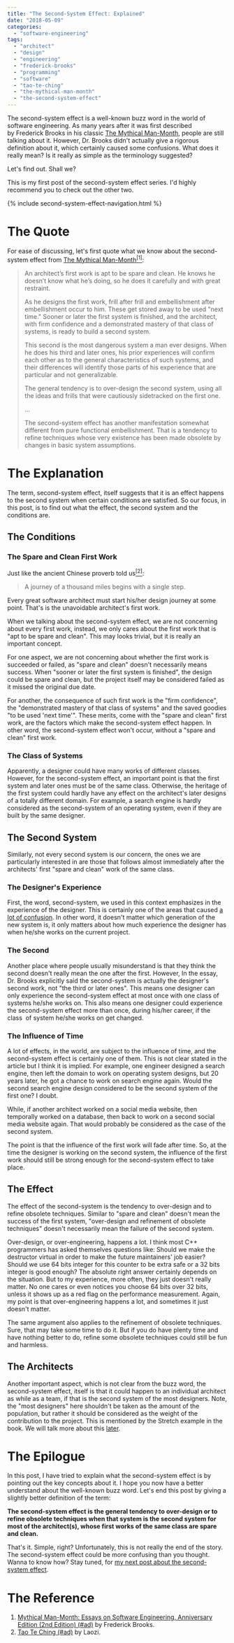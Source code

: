 ```yaml
---
title: "The Second-System Effect: Explained"
date: "2018-05-09"
categories:
  - "software-engineering"
tags:
  - "architect"
  - "design"
  - "engineering"
  - "frederick-brooks"
  - "programming"
  - "software"
  - "tao-te-ching"
  - "the-mythical-man-month"
  - "the-second-system-effect"
---
```


The second-system effect is a well-known buzz word in the world of software engineering. As many years after it was first described by Frederick Brooks in his classic [The Mythical Man-Month](#the-reference), people are still talking about it. However, Dr. Brooks didn't actually give a rigorous definition about it, which certainly caused some confusions. What does it really mean? Is it really as simple as the terminology suggested?

Let's find out. Shall we?

This is my first post of the second-system effect series. I'd highly recommend you to check out the other two.

{% include second-system-effect-navigation.html %}


# The Quote

For ease of discussing, let's first quote what we know about the second-system effect from [The Mythical Man-Month<sup>\[1\]</sup>](#the-reference):

> An architect’s first work is apt to be spare and clean. He knows he doesn’t know what he’s doing, so he does it carefully and with great restraint.
>
> As he designs the first work, frill after frill and embellishment after embellishment occur to him. These get stored away to be used "next time." Sooner or later the first system is finished, and the architect, with firm confidence and a demonstrated mastery of that class of systems, is ready to build a second system.
>
> This second is the most dangerous system a man ever designs. When he does his third and later ones, his prior experiences will confirm each other as to the general characteristics of such systems, and their differences will identify those parts of his experience that are particular and not generalizable.
>
> The general tendency is to over-design the second system, using all the ideas and frills that were cautiously sidetracked on the first one.
>
> ...
>
> The second-system effect has another manifestation somewhat different from pure functional embellishment. That is a tendency to refine techniques whose very existence has been made obsolete by changes in basic system assumptions.


# The Explanation

The term, second-system effect, itself suggests that it is an effect happens to the second system when certain conditions are satisfied. So our focus, in this post, is to find out what the effect, the second system and the conditions are.

## The Conditions

### The Spare and Clean First Work

Just like the ancient Chinese proverb told us[<sup>\[2\]</sup>](#the-reference):

> A journey of a thousand miles begins with a single step.

Every great software architect must start his/her design journey at some point. That's is the unavoidable architect's first work.

When we talking about the second-system effect, we are not concerning about every first work, instead, we only cares about the first work that is "apt to be spare and clean". This may looks trivial, but it is really an important concept.

For one aspect, we are not concerning about whether the first work is succeeded or failed, as "spare and clean" doesn't necessarily means success. When "sooner or later the first system is finished", the design could be spare and clean, but the project itself may be considered failed as it missed the original due date.

For another, the consequence of such first work is the "firm confidence", the "demonstrated mastery of that class of systems" and the saved goodies "to be used 'next time'". These merits, come with the "spare and clean" first work, are the factors which make the second-system effect happen. In other word, the second-system effect won't occur, without a "spare and clean" first work.

### The Class of Systems

Apparently, a designer could have many works of different classes. However, for the second-system effect, an important point is that the first system and later ones must be of the same class. Otherwise, the heritage of the first system could hardly have any effect on the architect's later designs of a totally different domain. For example, a search engine is hardly considered as the second-system of an operating system, even if they are built by the same designer.

## The Second System

Similarly, not every second system is our concern, the ones we are particularly interested in are those that follows almost immediately after the architects' first "spare and clean" work of the same class.

### The Designer's Experience

First, the word, second-system, we used in this context emphasizes in the experience of the designer. This is certainly one of the areas that caused [a lot of confusion]({{page.next.url}}). In other word, it doesn't matter which generation of the new system is, it only matters about how much experience the designer has when he/she works on the current project.

### The Second

Another place where people usually misunderstand is that they think the second doesn't really mean the one after the first. However, In the essay, Dr. Brooks explicitly said the second-system is actually the designer's second work, not "the third or later ones". This means one designer can only experience the second-system effect at most once with one class of systems he/she works on. This also means one designer could experience the second-system effect more than once, during his/her career, if the class  of system he/she works on get changed.

### The Influence of Time

A lot of effects, in the world, are subject to the influence of time, and the second-system effect is certainly one of them. This is not clear stated in the article but I think it is implied. For example, one engineer designed a search engine, then left the domain to work on operating system designs, but 20 years later, he got a chance to work on search engine again. Would the second search engine design considered to be the second system of the first one? I doubt.

While, if another architect worked on a social media website, then temporally worked on a database, then back to work on a second social media website again. That would probably be considered as the case of the second system.

The point is that the influence of the first work will fade after time. So, at the time the designer is working on the second system, the influence of the first work should still be strong enough for the second-system effect to take place.

## The Effect

The effect of the second-system is the tendency to over-design and to refine obsolete techniques. Similar to "spare and clean" doesn't mean the success of the first system, "over-design and refinement of obsolete techniques" doesn't necessarily mean the failure of the second system.

Over-design, or over-engineering, happens a lot. I think most C++ programmers has asked themselves questions like: Should we make the destructor virtual in order to make the future maintainers' job easier?  Should we use 64 bits integer for this counter to be extra safe or a 32 bits integer is good enough? The absolute right answer certainly depends on the situation. But to my experience, more often, they just doesn't really matter. No one cares or even notices you choose 64 bits over 32 bits, unless it shows up as a red flag on the performance measurement. Again, my point is that over-engineering happens a lot, and sometimes it just doesn't matter.

The same argument also applies to the refinement of obsolete techniques. Sure, that may take some time to do it. But if you do have plenty time and have nothing better to do, refine some obsolete techniques could still be fun and harmless.

## The Architects

Another important aspect, which is not clear from the buzz word, the second-system effect, itself is that it could happen to an individual architect as while as a team, if that is the second system of the most designers. Note, the "most designers" here shouldn't be taken as the amount of the population, but rather it should be considered as the weight of the contribution to the project. This is mentioned by the Stretch example in the book. We will talk more about this [later]({{page.next.next.url}}).


# The Epilogue

In this post, I have tried to explain what the second-system effect is by pointing out the key concepts about it. I hope you now have a better understand about the well-known buzz word. Let's end this post by giving a slightly better definition of the term:

**The second-system effect is the general tendency to over-design or to refine obsolete techniques when that system is the second system for most of the architect(s), whose first works of the same class are spare and clean.**

That's it. Simple, right? Unfortunately, this is not really the end of the story. The second-system effect could be more confusing than you thought. Wanna to know how? Stay tuned, for [my next post about the second-system effect]({{page.next.url}}).


# The Reference

1. [Mythical Man-Month: Essays on Software Engineering, Anniversary Edition (2nd Edition) (#ad)](https://www.amazon.com) by Frederick Brooks.
1. [Tao Te Ching (#ad)](https://www.amazon.com) by Laozi.
